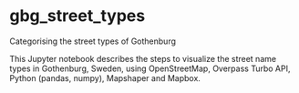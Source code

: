 # gbg_street_types
Categorising the street types of Gothenburg

This Jupyter notebook describes the steps to visualize the street name types in Gothenburg, Sweden, using OpenStreetMap, Overpass Turbo API, Python (pandas, numpy), Mapshaper and Mapbox.
